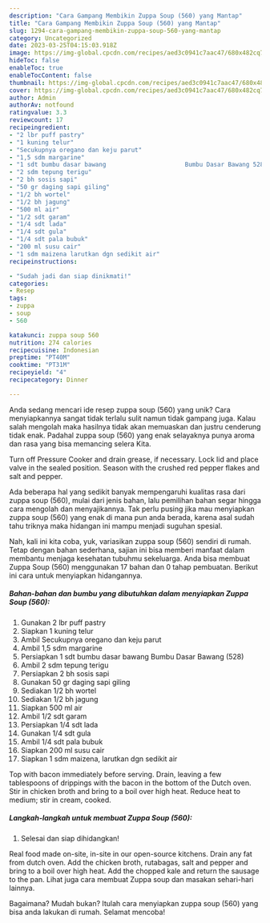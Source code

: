 ```yaml
---
description: "Cara Gampang Membikin Zuppa Soup (560) yang Mantap"
title: "Cara Gampang Membikin Zuppa Soup (560) yang Mantap"
slug: 1294-cara-gampang-membikin-zuppa-soup-560-yang-mantap
category: Uncategorized
date: 2023-03-25T04:15:03.918Z
image: https://img-global.cpcdn.com/recipes/aed3c0941c7aac47/680x482cq70/zuppa-soup-560-foto-resep-utama.jpg
hideToc: false
enableToc: true
enableTocContent: false
thumbnail: https://img-global.cpcdn.com/recipes/aed3c0941c7aac47/680x482cq70/zuppa-soup-560-foto-resep-utama.jpg
cover: https://img-global.cpcdn.com/recipes/aed3c0941c7aac47/680x482cq70/zuppa-soup-560-foto-resep-utama.jpg
author: Admin
authorAv: notfound
ratingvalue: 3.3
reviewcount: 17
recipeingredient:
- "2 lbr puff pastry"
- "1 kuning telur"
- "Secukupnya oregano dan keju parut"
- "1,5 sdm margarine"
- "1 sdt bumbu dasar bawang                      Bumbu Dasar Bawang 528"
- "2 sdm tepung terigu"
- "2 bh sosis sapi"
- "50 gr daging sapi giling"
- "1/2 bh wortel"
- "1/2 bh jagung"
- "500 ml air"
- "1/2 sdt garam"
- "1/4 sdt lada"
- "1/4 sdt gula"
- "1/4 sdt pala bubuk"
- "200 ml susu cair"
- "1 sdm maizena larutkan dgn sedikit air"
recipeinstructions:

- "Sudah jadi dan siap dinikmati!"
categories:
- Resep
tags:
- zuppa
- soup
- 560

katakunci: zuppa soup 560 
nutrition: 274 calories
recipecuisine: Indonesian
preptime: "PT40M"
cooktime: "PT31M"
recipeyield: "4"
recipecategory: Dinner

---
```





Anda sedang mencari ide resep zuppa soup (560) yang unik? Cara menyiapkannya sangat tidak terlalu sulit namun tidak gampang juga. Kalau salah mengolah maka hasilnya tidak akan memuaskan dan justru cenderung tidak enak. Padahal zuppa soup (560) yang enak selayaknya punya aroma dan rasa yang bisa memancing selera Kita.





Turn off Pressure Cooker and drain grease, if necessary. Lock lid and place valve in the sealed position. Season with the crushed red pepper flakes and salt and pepper.

Ada beberapa hal yang sedikit banyak mempengaruhi kualitas rasa dari zuppa soup (560), mulai dari jenis bahan, lalu pemilihan bahan segar hingga cara mengolah dan menyajikannya. Tak perlu pusing jika mau menyiapkan zuppa soup (560) yang enak di mana pun anda berada, karena asal sudah tahu triknya maka hidangan ini mampu menjadi suguhan spesial.






Nah, kali ini kita coba, yuk, variasikan zuppa soup (560) sendiri di rumah. Tetap dengan bahan sederhana, sajian ini bisa memberi manfaat dalam membantu menjaga kesehatan tubuhmu sekeluarga. Anda bisa membuat Zuppa Soup (560) menggunakan 17 bahan dan 0 tahap pembuatan. Berikut ini cara untuk menyiapkan hidangannya.

<!--inarticleads1-->

##### Bahan-bahan dan bumbu yang dibutuhkan dalam menyiapkan Zuppa Soup (560):

1. Gunakan 2 lbr puff pastry
1. Siapkan 1 kuning telur
1. Ambil Secukupnya oregano dan keju parut
1. Ambil 1,5 sdm margarine
1. Persiapkan 1 sdt bumbu dasar bawang                      Bumbu Dasar Bawang (528)
1. Ambil 2 sdm tepung terigu
1. Persiapkan 2 bh sosis sapi
1. Gunakan 50 gr daging sapi giling
1. Sediakan 1/2 bh wortel
1. Sediakan 1/2 bh jagung
1. Siapkan 500 ml air
1. Ambil 1/2 sdt garam
1. Persiapkan 1/4 sdt lada
1. Gunakan 1/4 sdt gula
1. Ambil 1/4 sdt pala bubuk
1. Siapkan 200 ml susu cair
1. Siapkan 1 sdm maizena, larutkan dgn sedikit air


Top with bacon immediately before serving. Drain, leaving a few tablespoons of drippings with the bacon in the bottom of the Dutch oven. Stir in chicken broth and bring to a boil over high heat. Reduce heat to medium; stir in cream, cooked. 

<!--inarticleads2-->

##### Langkah-langkah untuk membuat Zuppa Soup (560):


1. Selesai dan siap dihidangkan!

Real food made on-site, in-site in our open-source kitchens. Drain any fat from dutch oven. Add the chicken broth, rutabagas, salt and pepper and bring to a boil over high heat. Add the chopped kale and return the sausage to the pan. Lihat juga cara membuat Zuppa soup dan masakan sehari-hari lainnya. 

Bagaimana? Mudah bukan? Itulah cara menyiapkan zuppa soup (560) yang bisa anda lakukan di rumah. Selamat mencoba!
